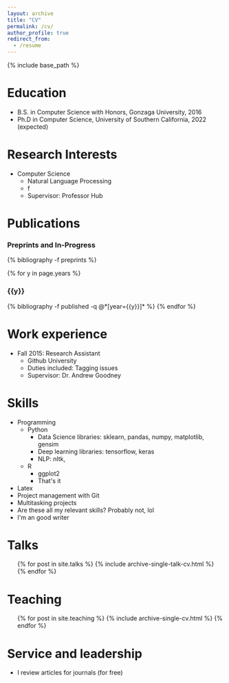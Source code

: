 ```yaml
---
layout: archive
title: "CV"
permalink: /cv/
author_profile: true
redirect_from:
  - /resume
---
```


{% include base_path %}

Education
======
* B.S. in Computer Science with Honors, Gonzaga University, 2016
* Ph.D in Computer Science, University of Southern California, 2022 (expected)

Research Interests 
======
* Computer Science
  * Natural Language Processing
  * f
  * Supervisor: Professor Hub

Publications
======
<h3  class="pubyear">Preprints and In-Progress</h3>
{% bibliography -f preprints %}

{% for y in page.years %}
  <h3  id="{{y}}" class="pubyear">{{y}}</h3>
  {% bibliography -f published -q @*[year={{y}}]* %}
{% endfor %}

Work experience
======
* Fall 2015: Research Assistant
  * Github University
  * Duties included: Tagging issues
  * Supervisor: Dr. Andrew Goodney
  
Skills
======
* Programming
  * Python
    * Data Science libraries: sklearn, pandas, numpy, matplotlib, gensim
    * Deep learning libraries: tensorflow, keras
    * NLP: nltk, 
  * R
    * ggplot2
    * That's it
* Latex
* Project management with Git
* Multitasking projects
* Are these all my relevant skills? Probably not, lol
* I'm an good writer
  
Talks
======
  <ul>{% for post in site.talks %}
    {% include archive-single-talk-cv.html %}
  {% endfor %}</ul>
  
Teaching
======
  <ul>{% for post in site.teaching %}
    {% include archive-single-cv.html %}
  {% endfor %}</ul>
  
Service and leadership
======
* I review articles for journals (for free)

